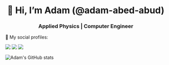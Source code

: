 <h1 align="center">👋 Hi, I’m Adam (@adam-abed-abud)</h1>
<h3 align="center">Applied Physics | Computer Engineer </h3>



💬 My social profiles:
<p align="left">
  <a href="https://twitter.com/Adam_AbedAbud"><img src="https://img.shields.io/badge/Twitter-28a9e2?style=flat&logo=twitter&logoColor=white"/></a>
  <a href="https://www.linkedin.com/in/adam-abed-abud/"><img src="https://img.shields.io/badge/LinkedIn-2867b2?style=flat&logo=linkedin&logoColor=white"/></a>
  <a href="https://www.instagram.com/adam_abedabud/"><img src="https://img.shields.io/badge/Instagram-dd2a7b?style=flat&logo=instagram&logoColor=white"/></a>
</p>


![Adam's GitHub stats](https://github-readme-stats.vercel.app/api?username=adam-abed-abud&show_icons=true&bg_color=00000000)



<!---
adam-abed-abud/adam-abed-abud is a ✨ special ✨ repository because its `README.md` (this file) appears on your GitHub profile.
You can click the Preview link to take a look at your changes.
--->
